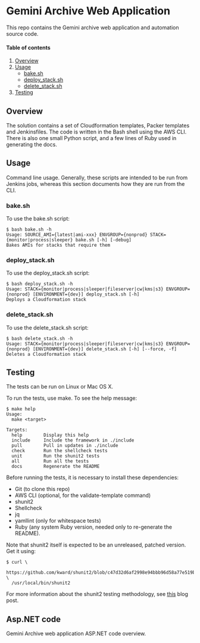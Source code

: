 <!-- vim: set ft=markdown: -->
<!-- DO NOT EDIT. Update using make docs -->
# Gemini Archive Web Application
This repo contains the Gemini archive web application and  automation source code.

#### Table of contents

1. [Overview](#overview)
2. [Usage](#usage)
    * [bake.sh](#bake-sh)
    * [deploy_stack.sh](#deploy-stack-sh)
    * [delete_stack.sh](#delete-stack-sh)
3. [Testing](#testing)

## Overview

The solution contains a set of Cloudformation templates, Packer templates and Jenkinsfiles. The code is written in the Bash shell using the AWS CLI. There is also one small Python script, and a few lines of Ruby used in generating the docs.

## Usage

Command line usage. Generally, these scripts are intended to be run from Jenkins jobs, whereas this section documents how they are run from the CLI.

### bake.sh

To use the bake.sh script:

```text
$ bash bake.sh -h
Usage: SOURCE_AMI={latest|ami-xxx} ENVGROUP={nonprod} STACK={monitor|process|sleeper} bake.sh [-h] [-debug]
Bakes AMIs for stacks that require them
```

### deploy_stack.sh

To use the deploy_stack.sh script:

```text
$ bash deploy_stack.sh -h
Usage: STACK={monitor|process|sleeper|fileserver|cw|kms|s3} ENVGROUP={nonprod} [ENVIRONMENT={dev}] deploy_stack.sh [-h]
Deploys a Cloudformation stack
```

### delete_stack.sh

To use the delete_stack.sh script:

```text
$ bash delete_stack.sh -h
Usage: STACK={monitor|process|sleeper|fileserver|cw|kms|s3} ENVGROUP={nonprod} [ENVIRONMENT={dev}] delete_stack.sh [-h] [--force, -f]
Deletes a Cloudformation stack
```

## Testing

The tests can be run on Linux or Mac OS X.

To run the tests, use make. To see the help message:

```text
$ make help
Usage:
  make <target>

Targets:
  help        Display this help
  include     Include the framework in ./include
  pull        Pull in updates in ./include
  check       Run the shellcheck tests
  unit        Run the shunit2 tests
  all         Run all the tests
  docs        Regenerate the README
```

Before running the tests, it is necessary to install these dependencies:

- Git (to clone this repo)
- AWS CLI (optional, for the validate-template command)
- shunit2
- Shellcheck
- jq
- yamllint (only for whitespace tests)
- Ruby (any system Ruby version, needed only to re-generate the README).

Note that shunit2 itself is expected to be an unreleased, patched version. Get it using:

```text
$ curl \
  https://github.com/kward/shunit2/blob/c47d32d6af2998e94bbb96d58a77e519b2369d76/shunit2 \
  /usr/local/bin/shunit2
```

For more information about the shunit2 testing methodology, see [this](https://alexharv074.github.io/2018/09/07/testing-aws-cli-scripts-in-shunit2.html) blog post.


## Asp.NET code

Gemini Archive web application ASP.NET code overview.
